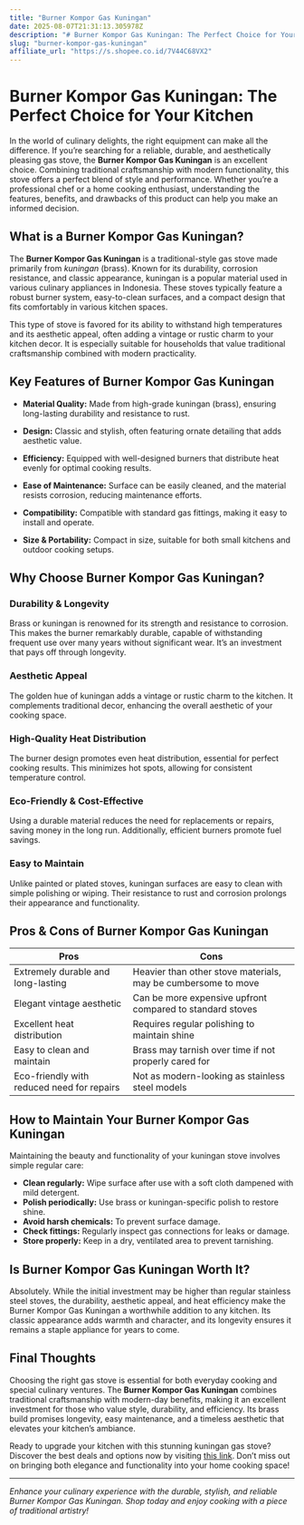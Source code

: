 ```yaml
---
title: "Burner Kompor Gas Kuningan"
date: 2025-08-07T21:31:13.305978Z
description: "# Burner Kompor Gas Kuningan: The Perfect Choice for Your Kitchen..."
slug: "burner-kompor-gas-kuningan"
affiliate_url: "https://s.shopee.co.id/7V44C68VX2"
---
```

# Burner Kompor Gas Kuningan: The Perfect Choice for Your Kitchen

In the world of culinary delights, the right equipment can make all the difference. If you’re searching for a reliable, durable, and aesthetically pleasing gas stove, the **Burner Kompor Gas Kuningan** is an excellent choice. Combining traditional craftsmanship with modern functionality, this stove offers a perfect blend of style and performance. Whether you’re a professional chef or a home cooking enthusiast, understanding the features, benefits, and drawbacks of this product can help you make an informed decision.

## What is a Burner Kompor Gas Kuningan?

The **Burner Kompor Gas Kuningan** is a traditional-style gas stove made primarily from *kuningan* (brass). Known for its durability, corrosion resistance, and classic appearance, kuningan is a popular material used in various culinary appliances in Indonesia. These stoves typically feature a robust burner system, easy-to-clean surfaces, and a compact design that fits comfortably in various kitchen spaces.

This type of stove is favored for its ability to withstand high temperatures and its aesthetic appeal, often adding a vintage or rustic charm to your kitchen decor. It is especially suitable for households that value traditional craftsmanship combined with modern practicality.

## Key Features of Burner Kompor Gas Kuningan

- **Material Quality:** Made from high-grade kuningan (brass), ensuring long-lasting durability and resistance to rust.
  
- **Design:** Classic and stylish, often featuring ornate detailing that adds aesthetic value.
  
- **Efficiency:** Equipped with well-designed burners that distribute heat evenly for optimal cooking results.
  
- **Ease of Maintenance:** Surface can be easily cleaned, and the material resists corrosion, reducing maintenance efforts.
  
- **Compatibility:** Compatible with standard gas fittings, making it easy to install and operate.
  
- **Size & Portability:** Compact in size, suitable for both small kitchens and outdoor cooking setups.

## Why Choose Burner Kompor Gas Kuningan?

### Durability & Longevity

Brass or kuningan is renowned for its strength and resistance to corrosion. This makes the burner remarkably durable, capable of withstanding frequent use over many years without significant wear. It’s an investment that pays off through longevity.

### Aesthetic Appeal

The golden hue of kuningan adds a vintage or rustic charm to the kitchen. It complements traditional decor, enhancing the overall aesthetic of your cooking space.

### High-Quality Heat Distribution

The burner design promotes even heat distribution, essential for perfect cooking results. This minimizes hot spots, allowing for consistent temperature control.

### Eco-Friendly & Cost-Effective

Using a durable material reduces the need for replacements or repairs, saving money in the long run. Additionally, efficient burners promote fuel savings.

### Easy to Maintain

Unlike painted or plated stoves, kuningan surfaces are easy to clean with simple polishing or wiping. Their resistance to rust and corrosion prolongs their appearance and functionality.

## Pros & Cons of Burner Kompor Gas Kuningan

| Pros                                              | Cons                                              |
|---------------------------------------------------|---------------------------------------------------|
| Extremely durable and long-lasting             | Heavier than other stove materials, may be cumbersome to move |
| Elegant vintage aesthetic                       | Can be more expensive upfront compared to standard stoves   |
| Excellent heat distribution                     | Requires regular polishing to maintain shine  |
| Easy to clean and maintain                      | Brass may tarnish over time if not properly cared for |
| Eco-friendly with reduced need for repairs     | Not as modern-looking as stainless steel models |

## How to Maintain Your Burner Kompor Gas Kuningan

Maintaining the beauty and functionality of your kuningan stove involves simple regular care:
- **Clean regularly:** Wipe surface after use with a soft cloth dampened with mild detergent.
- **Polish periodically:** Use brass or kuningan-specific polish to restore shine.
- **Avoid harsh chemicals:** To prevent surface damage.
- **Check fittings:** Regularly inspect gas connections for leaks or damage.
- **Store properly:** Keep in a dry, ventilated area to prevent tarnishing.

## Is Burner Kompor Gas Kuningan Worth It?

Absolutely. While the initial investment may be higher than regular stainless steel stoves, the durability, aesthetic appeal, and heat efficiency make the Burner Kompor Gas Kuningan a worthwhile addition to any kitchen. Its classic appearance adds warmth and character, and its longevity ensures it remains a staple appliance for years to come.

## Final Thoughts

Choosing the right gas stove is essential for both everyday cooking and special culinary ventures. The **Burner Kompor Gas Kuningan** combines traditional craftsmanship with modern-day benefits, making it an excellent investment for those who value style, durability, and efficiency. Its brass build promises longevity, easy maintenance, and a timeless aesthetic that elevates your kitchen’s ambiance.

Ready to upgrade your kitchen with this stunning kuningan gas stove? Discover the best deals and options now by visiting [this link](https://s.shopee.co.id/7V44C68VX2). Don’t miss out on bringing both elegance and functionality into your home cooking space!

---

*Enhance your culinary experience with the durable, stylish, and reliable Burner Kompor Gas Kuningan. Shop today and enjoy cooking with a piece of traditional artistry!*